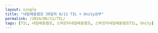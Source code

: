 ```yaml
---
layout: single
title: "내일배움캠프 39일차 6/11 TIL + Unity공부"
permalink: /2024/06/11/TIL/
tags: [TIL, 내일배움캠프, 스파르타내일배움캠프, 스파르타내일배움캠프TIL, Unity]
---
```


